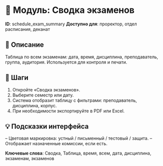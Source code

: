 # 📘 Модуль: Сводка экзаменов
**ID**: schedule_exam_summary
**Доступно для**: проректор, отдел расписания, деканат

## 📝 Описание
Таблица по всем экзаменам: дата, время, дисциплина, преподаватель, группа, аудитория. Используется для контроля и печати.

## 🩜 Шаги
1. Откройте «Сводка экзаменов».
2. Выберите семестр или дату.
3. Система отобразит таблицу с фильтрами: преподаватель, дисциплина, корпус.
4. При необходимости экспортируйте в PDF или Excel.

## 💡 Подсказки интерфейса
– Цветовая маркировка: устный / письменный / тестовый / защита.
– Отображает назначенные комиссии, если есть.

**Ключевые слова**: Сводка, Таблица, время, всем, дата, дисциплина, экзаменам, экзаменов
